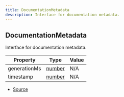 ```yaml
---
title: DocumentationMetadata
description: Interface for documentation metadata.
---
```


## DocumentationMetadata

Interface for documentation metadata.

| Property | Type | Value |
| ----------- | ----------- | ----------- |
| generationMs | [number](https://developer.mozilla.org/en-US/docs/Web/JavaScript/Reference/Global_Objects/Number) | N/A |
| timestamp | [number](https://developer.mozilla.org/en-US/docs/Web/JavaScript/Reference/Global_Objects/Number) | N/A |


- [Source](https://github.com/neplextech/micro-docgen/blob/0a3a2574da6de7199a2316a00abcd9d9f17c69a7/src/documentation.ts#L61)